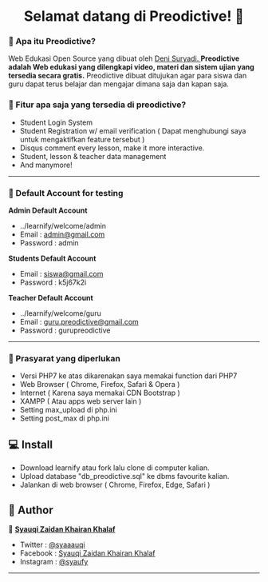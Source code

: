 <h1 align="center">Selamat datang di Preodictive! 👋</h1>

### 🤔 Apa itu Preodictive?
Web Edukasi Open Source yang dibuat oleh <a href="https://github.com/denisuryadi26"> Deni Suryadi. </a> **Preodictive adalah Web edukasi yang dilengkapi video, materi dan sistem ujian yang tersedia secara gratis.** Preodictive dibuat ditujukan agar para siswa dan guru dapat terus belajar dan mengajar dimana saja dan kapan saja.

### 🤨 Fitur apa saja yang tersedia di preodictive?
- Student Login System
- Student Registration w/ email verification ( Dapat menghubungi saya untuk mengaktifkan feature tersebut )
- Disqus comment every lesson, make it more interactive.
- Student, lesson & teacher data management
- And manymore!

------------

 ### 👤 Default Account for testing
	
**Admin Default Account**
- ../learnify/welcome/admin
- Email : admin@gmail.com 
- Password : admin

**Students Default Account**
- Email : siswa@gmail.com
- Password : k5j67k2i

**Teacher Default Account**
- ../learnify/welcome/guru
- Email : guru.preodictive@gmail.com
- Password : gurupreodictive

------------

### 🧐 Prasyarat yang diperlukan 
- Versi PHP7 ke atas dikarenakan saya memakai function dari PHP7
- Web Browser ( Chrome, Firefox, Safari & Opera )
- Internet ( Karena saya memakai CDN Bootstrap )
- XAMPP ( Atau apps web server lain )
- Setting max_upload di php.ini
- Setting post_max di php.ini

## 💻 Install
- Download learnify atau fork lalu clone di computer kalian.
- Upload database "db_preodictive.sql" ke dbms favourite kalian.
- Jalankan di web browser ( Chrome, Firefox, Edge, Safari )


## 🧑 Author

👤 <a href="https://web.facebook.com/deni.suryadi26"> **Syauqi Zaidan Khairan Khalaf**</a>
- Twitter : <a href="https://twitter.com/denisuryadi26"> @syaaauqi</a>
- Facebook : <a href="https://web.facebook.com/deni.suryadi26"> Syauqi Zaidan Khairan Khalaf</a>
- Instagram : <a href="https://www.instagram.com/denisuryadi26/">@syaufy </a>

------------
